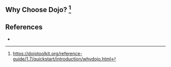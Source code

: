 
## Why Choose Dojo? [^1]

## References

- [^1]: https://dojotoolkit.org/reference-guide/1.7/quickstart/introduction/whydojo.html


